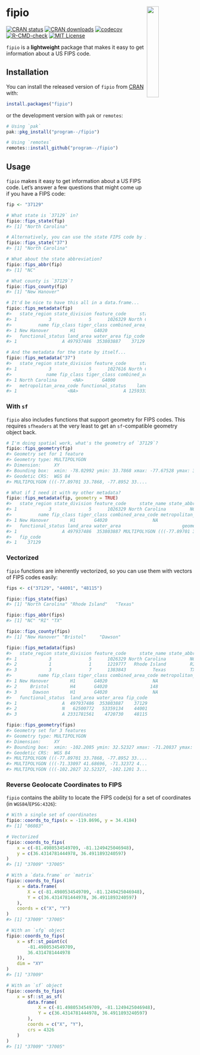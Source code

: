 
<!-- README.md is generated from README.Rmd. Please edit that file -->

# fipio <a href="https://github.com/program--/fipio"><img src="man/figures/logo.png" align="right" width="25%"/></a>

<!-- badges: start -->

[![CRAN
status](https://www.r-pkg.org/badges/version/fipio)](https://CRAN.R-project.org/package=fipio)
[![CRAN
downloads](https://cranlogs.r-pkg.org/badges/fipio)](https://CRAN.R-project.org/package=fipio)
[![codecov](https://codecov.io/gh/program--/fipio/branch/master/graph/badge.svg)](https://app.codecov.io/gh/program--/fipio)
[![R-CMD-check](https://github.com/program--/fipio/workflows/R-CMD-check/badge.svg)](https://github.com/program--/fipio/actions)
[![MIT
License](https://img.shields.io/badge/license-MIT-blue.svg)](https://opensource.org/licenses/MIT)
<!-- badges: end -->

`fipio` is a **lightweight** package that makes it easy to get
information about a US FIPS code.

## Installation

You can install the released version of `fipio` from
[CRAN](https://cran.r-project.org/package=fipio) with:

``` r
install.packages("fipio")
```

or the development version with `pak` or `remotes`:

``` r
# Using `pak`
pak::pkg_install("program--/fipio")

# Using `remotes`
remotes::install_github("program--/fipio")
```

## Usage

`fipio` makes it easy to get information about a US FIPS code. Let’s
answer a few questions that might come up if you have a FIPS code:

``` r
fip <- "37129"

# What state is `37129` in?
fipio::fips_state(fip)
#> [1] "North Carolina"

# Alternatively, you can use the state FIPS code by itself
fipio::fips_state("37")
#> [1] "North Carolina"

# What about the state abbreviation?
fipio::fips_abbr(fip)
#> [1] "NC"

# What county is `37129`?
fipio::fips_county(fip)
#> [1] "New Hanover"

# It'd be nice to have this all in a data.frame...
fipio::fips_metadata(fip)
#>   state_region state_division feature_code     state_name state_abbr
#> 1            3              5      1026329 North Carolina         NC
#>          name fip_class tiger_class combined_area_code metropolitan_area_code
#> 1 New Hanover        H1       G4020                 NA                   <NA>
#>   functional_status land_area water_area fip_code
#> 1                 A 497937486  353803887    37129

# And the metadata for the state by itself...
fipio::fips_metadata("37")
#>   state_region state_division feature_code     state_name state_abbr
#> 1            3              5      1027616 North Carolina         NC
#>             name fip_class tiger_class combined_area_code
#> 1 North Carolina      <NA>       G4000                 NA
#>   metropolitan_area_code functional_status    land_area  water_area fip_code
#> 1                   <NA>                 A 125933327733 13456093195       37
```

### With `sf`

`fipio` also includes functions that support geometry for FIPS codes.
This requires `sfheaders` at the very least to get an `sf`-compatible
geometry object back.

``` r
# I'm doing spatial work, what's the geometry of `37129`?
fipio::fips_geometry(fip)
#> Geometry set for 1 feature 
#> Geometry type: MULTIPOLYGON
#> Dimension:     XY
#> Bounding box:  xmin: -78.02992 ymin: 33.7868 xmax: -77.67528 ymax: 34.38929
#> Geodetic CRS:  WGS 84
#> MULTIPOLYGON (((-77.89701 33.7868, -77.8952 33....

# What if I need it with my other metadata?
fipio::fips_metadata(fip, geometry = TRUE)
#>   state_region state_division feature_code     state_name state_abbr
#> 1            3              5      1026329 North Carolina         NC
#>          name fip_class tiger_class combined_area_code metropolitan_area_code
#> 1 New Hanover        H1       G4020                 NA                   <NA>
#>   functional_status land_area water_area                       geometry
#> 1                 A 497937486  353803887 MULTIPOLYGON (((-77.89701 3...
#>   fip_code
#> 1    37129
```

### Vectorized

`fipio` functions are inherently vectorized, so you can use them with
vectors of FIPS codes easily:

``` r
fips <- c("37129", "44001", "48115")

fipio::fips_state(fips)
#> [1] "North Carolina" "Rhode Island"   "Texas"

fipio::fips_abbr(fips)
#> [1] "NC" "RI" "TX"

fipio::fips_county(fips)
#> [1] "New Hanover" "Bristol"     "Dawson"

fipio::fips_metadata(fips)
#>   state_region state_division feature_code     state_name state_abbr
#> 1            3              5      1026329 North Carolina         NC
#> 2            1              1      1219777   Rhode Island         RI
#> 3            3              7      1383843          Texas         TX
#>          name fip_class tiger_class combined_area_code metropolitan_area_code
#> 1 New Hanover        H1       G4020                 NA                   <NA>
#> 2     Bristol        H4       G4020                148                   <NA>
#> 3      Dawson        H1       G4020                 NA                   <NA>
#>   functional_status  land_area water_area fip_code
#> 1                 A  497937486  353803887    37129
#> 2                 N   62500772   53359134    44001
#> 3                 A 2331781561    4720730    48115

fipio::fips_geometry(fips)
#> Geometry set for 3 features 
#> Geometry type: MULTIPOLYGON
#> Dimension:     XY
#> Bounding box:  xmin: -102.2085 ymin: 32.52327 xmax: -71.20837 ymax: 41.7762
#> Geodetic CRS:  WGS 84
#> MULTIPOLYGON (((-77.89701 33.7868, -77.8952 33....
#> MULTIPOLYGON (((-71.33097 41.68696, -71.32372 4...
#> MULTIPOLYGON (((-102.2027 32.52327, -102.1201 3...
```

### Reverse Geolocate Coordinates to FIPS

`fipio` contains the ability to locate the FIPS code(s) for a set of
coordinates (in `WGS84`/`EPSG:4326`):

``` r
# With a single set of coordinates
fipio::coords_to_fips(x = -119.8696, y = 34.4184)
#> [1] "06083"

# Vectorized
fipio::coords_to_fips(
    x = c(-81.4980534549709, -81.1249425046948),
    y = c(36.4314781444978, 36.4911893240597)
)
#> [1] "37009" "37005"

# With a `data.frame` or `matrix`
fipio::coords_to_fips(
    x = data.frame(
        X = c(-81.4980534549709, -81.1249425046948),
        Y = c(36.4314781444978, 36.4911893240597)
    ),
    coords = c("X", "Y")
)
#> [1] "37009" "37005"

# With an `sfg` object
fipio::coords_to_fips(
    x = sf::st_point(c(
        -81.4980534549709,
        36.4314781444978
    )),
    dim = "XY"
)
#> [1] "37009"

# With an `sf` object
fipio::coords_to_fips(
    x = sf::st_as_sf(
        data.frame(
            X = c(-81.4980534549709, -81.1249425046948),
            Y = c(36.4314781444978, 36.4911893240597)
        ),
        coords = c("X", "Y"),
        crs = 4326
    )
)
#> [1] "37009" "37005"
```

